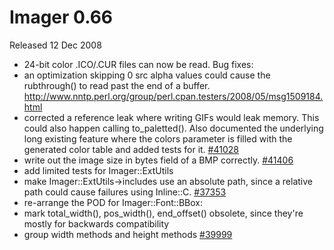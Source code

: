 # Imager 0.66

Released 12 Dec 2008

- 24-bit color .ICO/.CUR files can now be read. Bug fixes: 
- an optimization skipping 0 src alpha values could cause the rubthrough() to read past the end of a buffer. http://www.nntp.perl.org/group/perl.cpan.testers/2008/05/msg1509184.html 
- corrected a reference leak where writing GIFs would leak memory. This could also happen calling to_paletted(). Also documented the underlying long existing feature where the colors parameter is filled with the generated color table and added tests for it. [#41028](https://github.com/tonycoz/imager/issues/41028) 
- write out the image size in bytes field of a BMP correctly. [#41406](https://github.com/tonycoz/imager/issues/41406) 
- add limited tests for Imager::ExtUtils 
- make Imager::ExtUtils->includes use an absolute path, since a relative path could cause failures using Inline::C. [#37353](https://github.com/tonycoz/imager/issues/37353) 
- re-arrange the POD for Imager::Font::BBox:
- mark total_width(), pos_width(), end_offset() obsolete, since they're mostly for backwards compatibility
- group width methods and height methods [#39999](https://github.com/tonycoz/imager/issues/39999)